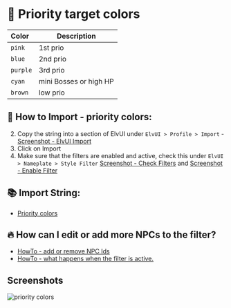 # 🌱 Priority target colors

| Color     | Description               |
| :-------- | ------------------------- |
| `pink`    | 1st prio                  |
| `blue`    | 2nd prio                  |
| `purple`  | 3rd prio                  |
| `cyan`    | mini Bosses or high HP    |
| `brown`   | low prio                  |

###

## 📄 How to Import - priority colors:
2. Copy the string into a section of ElvUI under `ElvUI > Profile > Import` - [Screenshot - ElvUI Import](https://github.com/mBlinkii/MaUI-ElvUI-Profile-Strings/blob/main/Screenshots/elvui.png)
3. Click on Import
4. Make sure that the filters are enabled and active, check this under `ElvUI > Nameplate > Style Filter` [Screenshot - Check Filters](https://github.com/mBlinkii/MaUI-ElvUI-Profile-Strings/blob/main/Screenshots/filter%20list.png) and [Screenshot - Enable Filter](https://github.com/mBlinkii/MaUI-ElvUI-Profile-Strings/blob/main/Screenshots/filter%20enable.png)

###

## 📚 Import String:
- [Priority colors](https://github.com/mBlinkii/MaUI-ElvUI-Profile-Strings/blob/main/M%2B%20Stuff/ElvUI%20-%20Nameplate%20Filter.txt)

###

## 🔥 How can I edit or add more NPCs to the filter?
- [HowTo - add or remove NPC Ids](https://github.com/mBlinkii/MaUI-ElvUI-Profile-Strings/blob/main/Screenshots/howto%20np%20filter%20id.png)
- [HowTo - what happens when the filter is active. ](https://github.com/mBlinkii/MaUI-ElvUI-Profile-Strings/blob/main/Screenshots/howto%20np%20filter%20action.png)

###

## Screenshots
![priority colors](https://github.com/mBlinkii/MaUI-ElvUI-Profile-Strings/blob/main/Screenshots/np-m%2B-filter.png)
